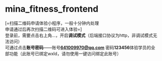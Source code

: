 # mina_fitness_frontend
[=扫描二维码申请体验小程序，一般十分钟内处理  
申请通过后再次扫描二维码可进入体验=]  
登录前，需要点击右上角...，开启**调试模式**（后端接口协议为http，非调试模式无法访问）  
可通过点击**账号密码**——账号**641009970@qq.com** 密码**123456**体验学员的全部功能（此账号已绑定wxId，请勿使用一键访问绑定此账号）
